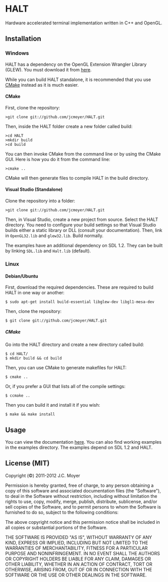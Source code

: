 # HALT

Hardware accelerated terminal implementation written in C++ and OpenGL.

## Installation

### Windows

HALT has a dependency on the OpenGL Extension Wrangler Library (GLEW). You must
download it from [here](http://glew.sourceforge.net/).

While you can build HALT standalone, it is recommended that you use
[CMake](http://www.cmake.org/) instead as it is much easier.

#### CMake

First, clone the repository:

    >git clone git://github.com/jcmoyer/HALT.git

Then, inside the HALT folder create a new folder called build:

    >cd HALT
    >mkdir build
    >cd build

You can then invoke CMake from the command line or by using the CMake GUI. Here
is how you do it from the command line:

    >cmake ..

CMake will then generate files to compile HALT in the build directory.

#### Visual Studio (Standalone)

Clone the repository into a folder:

    >git clone git://github.com/jcmoyer/HALT.git

Then, in Visual Studio, create a new project from source. Select the HALT
directory. You need to configure your build settings so that Visual Studio
builds either a static library or DLL (consult your documentation). Then, link
in `OpenGL32.lib` and `glew32.lib`. Build normally.

The examples have an additional dependency on SDL 1.2. They can be built by
linking `SDL.lib` and `Halt.lib` (default).

### Linux

#### Debian/Ubuntu

First, download the required dependencies. These are required to build HALT in
one way or another:

    $ sudo apt-get install build-essential libglew-dev libgl1-mesa-dev

Then, clone the repository:

    $ git clone git://github.com/jcmoyer/HALT.git

##### CMake

Go into the HALT directory and create a new directory called build:

    $ cd HALT/
    $ mkdir build && cd build

Then, you can use CMake to generate makefiles for HALT:

    $ cmake ..

Or, if you prefer a GUI that lists all of the compile settings:

    $ ccmake ..

Then you can build it and install it if you wish:

    $ make && make install

## Usage

You can view the documentation [here](http://jcmoyer.github.io/HALT/). You can
also find working examples in the examples directory. The examples depend on SDL
1.2 and HALT.

## License (MIT)

Copyright (©) 2011-2012 J.C. Moyer

Permission is hereby granted, free of charge, to any person obtaining a copy of
this software and associated documentation files (the "Software"), to deal in
the Software without restriction, including without limitation the rights to
use, copy, modify, merge, publish, distribute, sublicense, and/or sell copies
of the Software, and to permit persons to whom the Software is furnished to do
so, subject to the following conditions:

The above copyright notice and this permission notice shall be included in all
copies or substantial portions of the Software.

THE SOFTWARE IS PROVIDED "AS IS", WITHOUT WARRANTY OF ANY KIND, EXPRESS OR
IMPLIED, INCLUDING BUT NOT LIMITED TO THE WARRANTIES OF MERCHANTABILITY, FITNESS
FOR A PARTICULAR PURPOSE AND NONINFRINGEMENT. IN NO EVENT SHALL THE AUTHORS OR
COPYRIGHT HOLDERS BE LIABLE FOR ANY CLAIM, DAMAGES OR OTHER LIABILITY, WHETHER
IN AN ACTION OF CONTRACT, TORT OR OTHERWISE, ARISING FROM, OUT OF OR IN
CONNECTION WITH THE SOFTWARE OR THE USE OR OTHER DEALINGS IN THE SOFTWARE.
